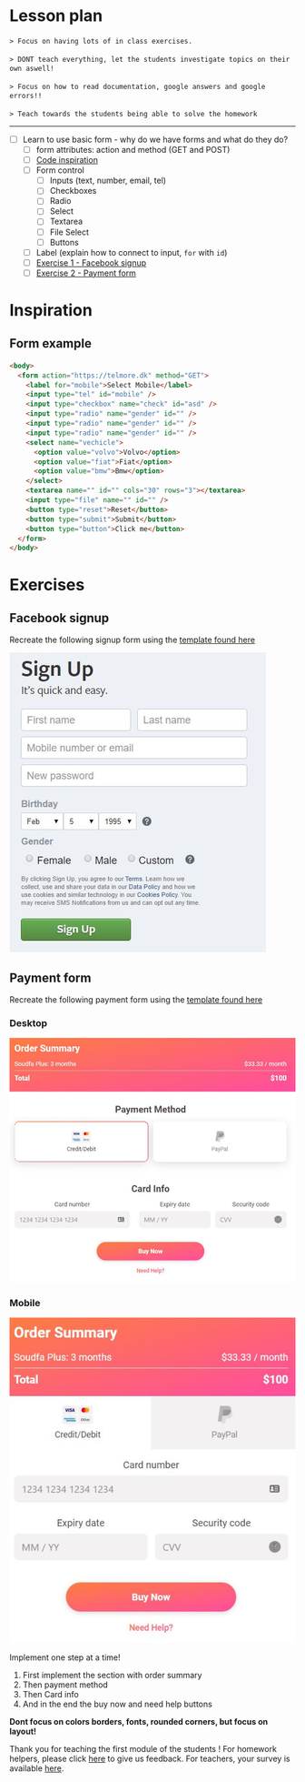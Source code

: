
# Lesson plan
```
> Focus on having lots of in class exercises.

> DONT teach everything, let the students investigate topics on their own aswell!

> Focus on how to read documentation, google answers and google errors!!

> Teach towards the students being able to solve the homework
```

---

- [ ] Learn to use basic form - why do we have forms and what do they do?
  - [ ] form attributes: action and method (GET and POST)
  - [ ] [Code inspiration](#form-example)
  - [ ] Form control
    - [ ] Inputs (text, number, email, tel)
    - [ ] Checkboxes
    - [ ] Radio
    - [ ] Select
    - [ ] Textarea
    - [ ] File Select
    - [ ] Buttons
  - [ ] Label (explain how to connect to input, `for` with `id`)
  - [ ] [Exercise 1 - Facebook signup](#facebook-signup)
  - [ ] [Exercise 2 - Payment form](#payment-form)

# Inspiration

## Form example
```html
<body>
  <form action="https://telmore.dk" method="GET">
    <label for="mobile">Select Mobile</label>
    <input type="tel" id="mobile" />
    <input type="checkbox" name="check" id="asd" />
    <input type="radio" name="gender" id="" />
    <input type="radio" name="gender" id="" />
    <input type="radio" name="gender" id="" />
    <select name="vechicle">
      <option value="volvo">Volvo</option>
      <option value="fiat">Fiat</option>
      <option value="bmw">Bmw</option>
    </select>
    <textarea name="" id="" cols="30" rows="3"></textarea>
    <input type="file" name="" id="" />
    <button type="reset">Reset</button>
    <button type="submit">Submit</button>
    <button type="button">Click me</button>
  </form>
</body>

```

# Exercises

## Facebook signup
Recreate the following signup form using the [template found here](assets/exercise-template/fb-form)

![facebook signup](./assets/facebook-signup.jpg)

## Payment form

Recreate the following payment form using the [template found here](assets/exercise-template/payment-form)

### Desktop
![payment form desktop](./assets/payment-desktop.jpg)

### Mobile
![payment form mobile](./assets/payment-mobile.jpg)

Implement one step at a time! 
1. First implement the section with order summary
2. Then payment method
3. Then Card info
4. And in the end the buy now and need help buttons

**Dont focus on colors borders, fonts, rounded corners, but focus on layout!**

Thank you for teaching the first module of the students ! For homework helpers, please click [here](https://forms.gle/LjihPmxGrmuEGDUy7) to give us feedback. For teachers, your survey is available [here](https://forms.gle/o5AKSkvGhC8uy6gh6). 
